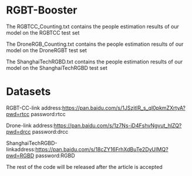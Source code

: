 # RGBT-Booster

The RGBTCC_Counting.txt contains the people estimation results of our model on the RGBTCC test set

The DroneRGB_Counting.txt contains the people estimation results of our model on the DroneRGBT test set

The ShanghaiTechRGBD.txt contains the people estimation results of our model on the ShanghaiTechRGBD test set

# Datasets

RGBT-CC-link address:https://pan.baidu.com/s/1JSzjtlR_s_qI0pkmZXrtyA?pwd=rtcc 
password:rtcc

Drone-link address:https://pan.baidu.com/s/1z7Ns-iD4FshvNgvut_hlZQ?pwd=drcc 
password:drcc

ShanghaiTechRGBD-linkaddress:https://pan.baidu.com/s/18cZY16FrhXdBuTe2DyUIMQ?pwd=RGBD 
password:RGBD


The rest of the code will be released after the article is accepted


